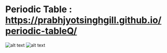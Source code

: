 # Periodic Table : https://prabhjyotsinghgill.github.io/periodic-tableQ/
![alt text](https://github.com/PrabhjyotSinghGill/periodic-tableQ/blob/master/public/Shot.png)
![alt text](https://github.com/PrabhjyotSinghGill/periodic-tableQ/blob/master/public/Shot1.png)

